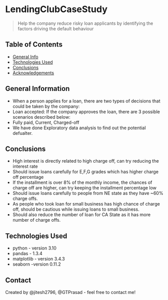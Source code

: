 # LendingClubCaseStudy
> Help the company reduce risky loan applicants by identifying the factors driving the default behaviour

## Table of Contents
* [General Info](#general-information)
* [Technologies Used](#technologies-used)
* [Conclusions](#conclusions)
* [Acknowledgements](#acknowledgements)

<!-- You can include any other section that is pertinent to your problem -->

## General Information
- When a person applies for a loan, there are two types of decisions that could be taken by the company:
- Loan accepted: If the company approves the loan, there are 3 possible scenarios described below:
- Fully paid, Current, Charged-off
- We have done Exploratory data analysis to find out the potential defualter. 

<!-- You don't have to answer all the questions - just the ones relevant to your project. -->

## Conclusions
- High interest is directly related to high charge off, can try reducing the interest rate
- Should issue loans carefully for E,F,G grades which has higher charge off percentage
- If the installment is over 8% of the monthly income, the chances of charge off are higher, can try keeping the installment percentage low
- Should issue loans carefully to people from NE state as they have ~60% charge offs.
- As people who took loan for small business has high chance of charge off, should be cautious while issuing loans to small business.
- Should also reduce the number of loan for CA State as it has more number of charge offs.

<!-- You don't have to answer all the questions - just the ones relevant to your project. -->


## Technologies Used
- python - version 3.10
- pandas - 1.3.4
- matplotlib - version 3.4.3
- seaborn -version 0.11.2

<!-- As the libraries versions keep on changing, it is recommended to mention the version of library used in this project -->

## Contact
Created by @jitesh2796, @GTPrasad - feel free to contact me!


<!-- Optional -->
<!-- ## License -->
<!-- This project is open source and available under the [... License](). -->

<!-- You don't have to include all sections - just the one's relevant to your project -->
